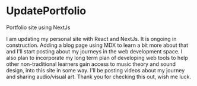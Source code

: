 # UpdatePortfolio

Portfolio site using NextJs

I am updating my personal site with React and NextJs.  It is ongoing in construction.
Adding a blog page using MDX to learn a bit more about that and I'll start posting about
my journeys in the web development space.  I also plan to incorporate my long term plan of 
developing web tools to help other non-traditional learners gain access to music theory and sound design, into this site in some way.  I'll be posting 
videos about my journey and sharing audio/visual art.  Thank you for checking this out, wish me luck.

